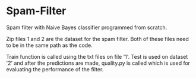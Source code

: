 # Spam-Filter
Spam filter with Naive Bayes classifier programmed from scratch. 

Zip files 1 and 2 are the dataset for the spam filter. Both of these files need to be in the same path as the code. 

Train function is called using the txt files on file '1'.
Test is used on dataset '2' and after the predictions are made, quality.py is called which is used for evaluating the performance of the filter. 
